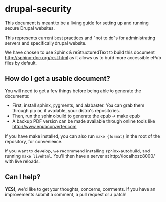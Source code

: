 drupal-security
===============

This document is meant to be a living guide for setting up and running secure
Drupal websites.

This represents current best practices and "not to do"s for administrating
servers and specifically drupal website.

We have chosen to use Sphinx & reStructuredText to build this document http://sphinx-doc.org/rest.html 
as it allows us to build more accessible ePub files by default.

How do I get a usable document?
-------------------------------

You will need to get a few things before being able to generate the documents:

* First, install sphinx, pygments, and alabaster. You can grab them through pip
  or, if available, your distro's repositories.
* Then, run the sphinx-build to generate the epub -> make epub
* A backup PDF version can be made available through online tools like http://www.epubconverter.com

If you have make installed, you can also run `make {format}` in the root of the
repository, for convenience.

If you want to develop, we recommend installing sphinx-autobuild, and running
`make livehtml`. You'll then have a server at http://localhost:8000/ with live
reloads.

Can I help?
-----------

**YES!**, we'd like to get your thoughts, concerns, comments. If you have an 
improvements submit a comment, a pull request or a patch!
